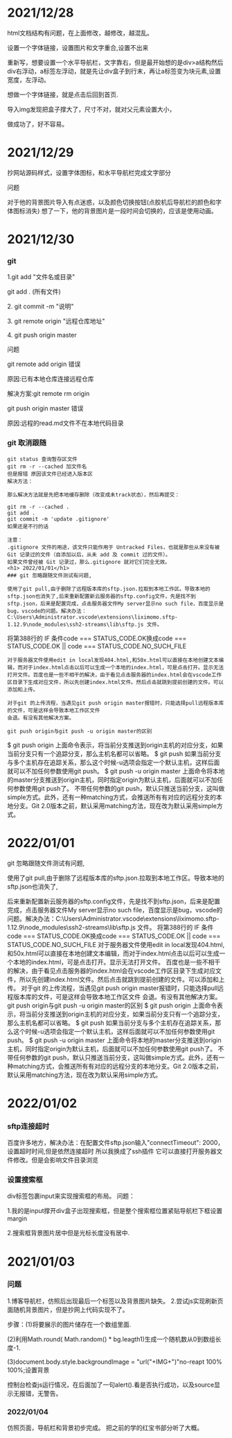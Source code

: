 
<h1>2021/12/28</h1>
<p>html文档结构有问题，在上面修改，越修改，越混乱。</p>
<p>设置一个字体链接，设置图片和文字重合,设置不出来</p>
<p>重新写，想要设置一个水平导航栏，文字靠右，但是最开始想的是div>a结构然后div右浮动，a标签左浮动，就是先让div盒子到行末，再让a标签变为块元素,设置宽度，左浮动。</p>
<p>想做一个字体链接，就是点击后回到首页.</p>
<P>导入img发现把盒子撑大了，尺寸不对，就对父元素设置大小，</P>
<p>做成功了，好不容易。</p>
<h1>2021/12/29</h1>
<div>
    <p>抄网站源码样式，设置字体图标，和水平导航栏完成文字部分</p>
    <p>问题</p>
    <span>对于他的背景图片导入有点迷惑，以及颜色切换按钮(点胶机后导航栏的颜色和字体图标消失)</span>
    <span>想了一下，他的背景图片是一段时间会切换的，应该是使用动画。</span>
</div>


# 2021/12/30

### git

<span>1.git add "文件名或目录"</span>

<span>git add . (所有文件)</span>

<span>2. git commit -m "说明"</span>

<span>3. git remote origin "远程仓库地址"</span>

<span>4. git push origin master</span>

<span>问题</span>

<p>git remote add origin 错误</p>

<p>原因:已有本地仓库连接远程仓库</p>

<p>解决方案:git remote rm origin</p>

<p>git push origin master 错误</p>

<p>原因:远程的read.md文件不在本地代码目录</p>

### git 取消跟随    

    git status 查询暂存区文件
    git rm -r --cached 加文件名
    但是报错 原因该文件已经进入版本区
    解决方法：
    
    那么解决方法就是先把本地缓存删除（改变成未track状态），然后再提交：
    
    git rm -r --cached .
    git add .
    git commit -m 'update .gitignore'
    如果还是不行的话
    
    注意：
    .gitignore 文件的用途，该文件只能作用于 Untracked Files，也就是那些从来没有被 Git 记录过的文件（自添加以后，从未 add 及 commit 过的文件）。
    如果文件曾经被 Git 记录过，那么.gitignore 就对它们完全无效。
    <h1> 2022/01/01</h1>
    ### git 忽略跟随文件测试有问题,
    
    使用了git pull,由于删除了远程版本库的sftp.json.拉取到本地工作区。导致本地的sftp.json也消失了,后来重新配置新云服务器的sftp.config文件，先是找不到sftp.json，后来是配置完成，点击服务器文件My server显示no such file，百度显示是bug，vscode的问题。解决办法：C:\Users\Administrator.vscode\extensions\liximomo.sftp-1.12.9\node_modules\ssh2-streams\lib\sftp.js 文件。
将第388行的 IF 条件code === STATUS_CODE.OK换成code === STATUS_CODE.OK || code === STATUS_CODE.NO_SUCH_FILE
    
    对于服务器文件使用edit in local发现404.html,和50x.html可以直接在本地创建文本编辑，而对于index.html点击以后可以生成一个本地的index.html，可是点击打开。显示无法打开文件。百度也是一些不相干的解决，由于看见点击服务器的index.html会在vscode工作区目录下生成对应文件，所以先创建index.html文件。然后点击就跳到提前创建的文件。可以添加和上传。
    
    对于git 的上传流程，当遇见git push origin master报错时，只能选择pull远程版本库的文件，可是这样会导致本地工作区文件
    会退。有没有其他解决方案。
    
    git push origin与git push -u origin master的区别

$ git push origin
上面命令表示，将当前分支推送到origin主机的对应分支，如果当前分支只有一个追踪分支，那么主机名都可以省略。 
$ git push 如果当前分支与多个主机存在追踪关系，那么这个时候-u选项会指定一个默认主机，这样后面就可以不加任何参数使用git push。
$ git push -u origin master 上面命令将本地的master分支推送到origin主机，同时指定origin为默认主机，后面就可以不加任何参数使用git push了。
 不带任何参数的git push，默认只推送当前分支，这叫做simple方式。此外，还有一种matching方式，会推送所有有对应的远程分支的本地分支。Git 2.0版本之前，默认采用matching方法，现在改为默认采用simple方式。

<div>
 <h1> 2022/01/01</h1>


   <span> git 忽略跟随文件测试有问题,</span>
   <p> 使用了git
    pull,由于删除了远程版本库的sftp.json.拉取到本地工作区。导致本地的sftp.json也消失了,</p>
   <span>后来重新配置新云服务器的sftp.config文件，先是找不到sftp.json，后来是配置完成，点击服务器文件My</span>
   <span>server显示no such
    <span>file，百度显示是bug，vscode的问题。解决办法：C:\Users\Administrator.vscode\extensions\liximomo.sftp-1.12.9\node_modules\ssh2-streams\lib\sftp.js</span>
    <span>
     文件。 将第388行的 IF 条件code === STATUS_CODE.OK换成code === STATUS_CODE.OK || code ===
     STATUS_CODE.NO_SUCH_FILE</span>
    <span>
     对于服务器文件使用edit in
     local发现404.html,和50x.html可以直接在本地创建文本编辑，而对于index.html点击以后可以生成一个本地的index.html，可是点击打开。显示无法打开文件。
    </span>
   </span>百度也是一些不相干的解决，由于看见点击服务器的index.html会在vscode工作区目录下生成对应文件，所以先创建index.html文件。然后点击就跳到提前创建的文件。可以添加和上传。</span>
   <span>
    对于git 的上传流程，当遇见git push origin master报错时，只能选择pull远程版本库的文件，可是这样会导致本地工作区文件 会退。有没有其他解决方案。 git push
   </span>
   <span>origin与git push -u origin master的区别 $ git push origin
    <span>上面命令表示，将当前分支推送到origin主机的对应分支，如果当前分支只有一个追踪分支，那么主机名都可以省略。 $ git push</span>
    <span>如果当前分支与多个主机存在追踪关系，那么这个时候-u选项会指定一个默认主机，这样后面就可以不加任何参数使用git</span>
    <span>push。 $ git push -u origin master 上面命令将本地的master分支推送到origin主机，同时指定origin为默认主机，后面就可以不加任何参数使用git
     push了。
    </span>
   <span>不带任何参数的git push，默认只推送当前分支，这叫做simple方式。此外，还有一种matching方式，会推送所有有对应的远程分支的本地分支。Git</span>
    <span>2.0版本之前，默认采用matching方法，现在改为默认采用simple方式。


   </div>


 <div>
   <h1>2022/01/02</h1>
   <h3>sftp连接超时</h3>


 <span>百度许多地方，解决办法：在配置文件sftp.json输入"connectTimeout": 2000，设置超时时间,但是依然连接超时</span>
   <span>所以我换成了ssh插件</span>
 <span>它可以直接打开服务器文件修改。但是会影响文件目录浏览</span>


   <h3>设置搜索框</h3>


   <span>div标签包裹input来实现搜索框的布局。</span>
   <span>问题：</span>
  <p>1.我的是input撑开div盒子出现搜索框，但是整个搜索框位置紧贴导航栏下框设置margin</p>
   <p>2.搜索框背景图片居中但是光标长度没有居中.</p>


   </div>
   <div>
   <h1>2021/01/03</h1>
 <h3>问题</h3>
 <span>1.博客导航栏，仿照后出现最后一个标签以及背景图片缺失。</span>
 <span>2.尝试js实现刷新页面随机背景图片，但是抄网上代码实现不了。</span>
 <p>步骤：(1)将要展示的图片储存在一个数组里面.</p>
 <p>(2)利用Math.round( Math.random() * bg.leagth1)生成一个随机数从0到数组长度-1.</p>
 <p>(3)document.body.style.backgroundImage = "url("+IMG+")"no-reapt 100% 100%;设置背景</p>
<span>控制台检查js运行情况，在后面加了一句alert().看是否执行成功，以及source显示无报错，无警告。</span>
 </div>
    <div>
                <h3>2022/01/04</h3>
                <span>仿照页面，导航栏和背景初步完成。</span>
                <span>把之前的学的红宝书部分听了大概。</span>
            </div>





